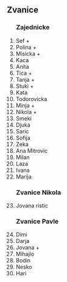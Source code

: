 
## Zvanice



<ol>

### Zajednicke

<li>Sef +</li>
<li>Polina +</li>
<li>Misicka +</li>
<li>Kaca</li>
<li>Anita</li>
<li>Tica +</li>
<li>Tanja +</li>
<li>Stuki +</li>
<li>Kata</li>
<li>Todorovicka</li>
<li>Minja +</li>
<li>Nikola +</li>
<li>Smeki</li>
<li>Djuka</li>
<li>Saric</li>
<li>Sofija</li>
<li>Zeka</li>
<li>Ana Mitrovic</li>
<li>Milan</li>
<li>Laza</li>
<li>Ivana</li>
<li>Marija</li>

### Zvanice Nikola

<li>Jovana ristic</li>

### Zvanice Pavle

<li>Dimi</li>
<li>Darja</li>
<li>Jovana +</li>
<li>Mihajlo</li>
<li>Bodin</li>
<li>Nesko</li>
<li>Hari</li>

</ol>

